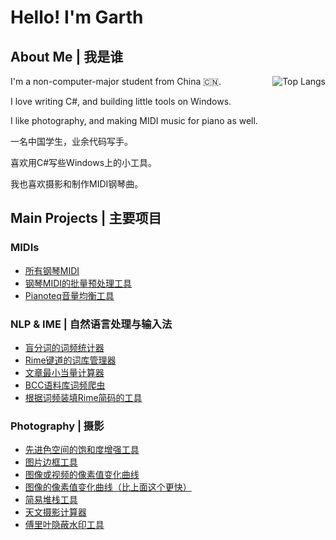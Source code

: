 # Hello! I'm Garth

## About Me \| 我是谁

<img align="right" alt="Top Langs" src="https://github-readme-stats.vercel.app/api/top-langs/?username=GarthTB&layout=donut">

I'm a non-computer-major student from China 🇨🇳.

I love writing C#, and building little tools on Windows.

I like photography, and making MIDI music for piano as well.

一名中国学生，业余代码写手。

喜欢用C#写些Windows上的小工具。

我也喜欢摄影和制作MIDI钢琴曲。

## Main Projects \| 主要项目

### MIDIs

- [所有钢琴MIDI](https://github.com/GarthTB/Piano-MIDI)
- [钢琴MIDI的批量预处理工具](https://github.com/GarthTB/TrimMIDI)
- [Pianoteq音量均衡工具](https://github.com/GarthTB/pianoteq-volume-compensator)

### NLP & IME \| 自然语言处理与输入法

- [盲分词的词频统计器](https://github.com/GarthTB/word-freq-statistic)
- [Rime键道的词库管理器](https://github.com/GarthTB/RimeLibrarian)
- [文章最小当量计算器](https://github.com/GarthTB/code_racer)
- [BCC语料库词频爬虫](https://github.com/GarthTB/BCCFreqSpider)
- [根据词频装填Rime简码的工具](https://github.com/GarthTB/AutoFillCode)

### Photography \| 摄影

- [先进色空间的饱和度增强工具](https://github.com/GarthTB/PrismPanda)
- [图片边框工具](https://github.com/GarthTB/FrameSeal)
- [图像或视频的像素值变化曲线](https://github.com/GarthTB/LightCurve)
- [图像的像素值变化曲线（比上面这个更快）](https://github.com/GarthTB/lightness-curve)
- [简易堆栈工具](https://github.com/GarthTB/fast_image_stacker)
- [天文摄影计算器](https://github.com/GarthTB/AstrophotoCalculator)
- [傅里叶隐蔽水印工具](https://github.com/GarthTB/FourierWatermark)
